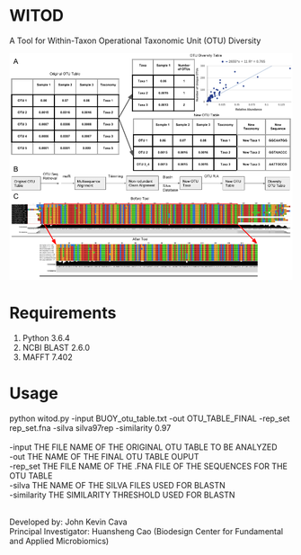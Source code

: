 # WITOD
A Tool for Within-Taxon Operational Taxonomic Unit (OTU) Diversity

![alt text](https://github.com/johncava/WITOD/blob/master/OTU_Image.png)

# Requirements
1) Python 3.6.4 
2) NCBI BLAST 2.6.0
3) MAFFT 7.402

# Usage

python witod.py -input BUOY_otu_table.txt -out OTU_TABLE_FINAL -rep_set rep_set.fna -silva silva97rep -similarity 0.97<br />
<br />
-input THE FILE NAME OF THE ORIGINAL OTU TABLE TO BE ANALYZED<br />
-out THE NAME OF THE FINAL OTU TABLE OUPUT<br />
-rep_set THE FILE NAME OF THE .FNA FILE OF THE SEQUENCES FOR THE OTU TABLE<br />
-silva THE NAME OF THE SILVA FILES USED FOR BLASTN<br />
-similarity THE SIMILARITY THRESHOLD USED FOR BLASTN<br />
<br />

Developed by: John Kevin Cava <br />
Principal Investigator: Huansheng Cao (Biodesign Center for Fundamental and Applied Microbiomics)
